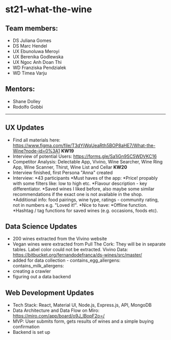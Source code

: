 # st21-what-the-wine

## Team members: 
* DS Juliana Gomes
* DS Marc Hendel
* UX Ebunoluwa Meroyi
* UX Berenika Godlewska
* UX Ngoc Anh Doan Thi
* WD Franziska Pendzialek
* WD Timea Varju

## Mentors: 
* Shane Dolley
* Rodolfo Gobbi

---

## UX Updates
- Find all materials here: 
https://www.figma.com/file/T3dYjWqUeaRth5BOP8aHE7/What-the-Wine?node-id=0%3A1
**KW19**
- Interview of potential Users: https://forms.gle/Sa1iGn9SC5WDVKC16
- Competitor Analysis: 
Delectable App, Vivino, Wine Searcher, Wine Ring App, 
Wine Scanner, Thirst, Wine List and Cellar
**KW20** 
- Interview finished, first Persona "Anna" created
- Interview:
*43 participants
*Must haves of the app:
*Price! propably with some filters like: low to high etc.
*Flavour description - key differentiator.
*Saved wines I liked before, also maybe some similar recommendations if the exact one is not available in the shop.
*Additional info: food pairings, wine type, ratings - community rating, not in numbers e.g. "Loved it!".
*Nice to have:
*Offline function.
*Hashtag / tag functions for saved wines (e.g. occasions, foods etc).

## Data Science Updates
- 200 wines extracted from the Vivino website
- Vegan wines were extracted from Pull The Cork: They will be in separate tables. Label color could not be extracted.
Vivino Data: https://bitbucket.org/fernandodefranca/ds-wines/src/master/
- added for data collection - contains_egg_allergens: contains_milk_allergens:
- creating a crawler
- figuring out a data backend

## Web Development Updates
- Tech Stack: React, Material UI, Node.js, Express.js, API, MongoDB
- Data Architecture and Data Flow on Miro: https://miro.com/app/board/o9J_lBopF2o=/
- MVP: User submits form, gets results of wines and a simple buying confirmation
- Backend is set up